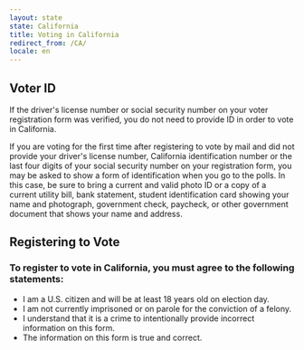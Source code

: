 ```yaml
---
layout: state
state: California
title: Voting in California
redirect_from: /CA/
locale: en
---
```


## Voter ID

If the driver's license number or social security number on your voter registration form was verified, you do not need to provide ID in order to vote in California.

If you are voting for the first time after registering to vote by mail and did not provide your driver's license number, California identification number or the last four digits of your social security number on your registration form, you may be asked to show a form of identification when you go to the polls. In this case, be sure to bring a current and valid photo ID or a copy of a current utility bill, bank statement, student identification card showing your name and photograph, government check, paycheck, or other government document that shows your name and address.

## Registering to Vote

### To register to vote in California, you must agree to the following statements:

* I am a U.S. citizen and will be at least 18 years old on election day.
* I am not currently imprisoned or on parole for the conviction of a felony.
* I understand that it is a crime to intentionally provide incorrect information on this form.
* The information on this form is true and correct.
